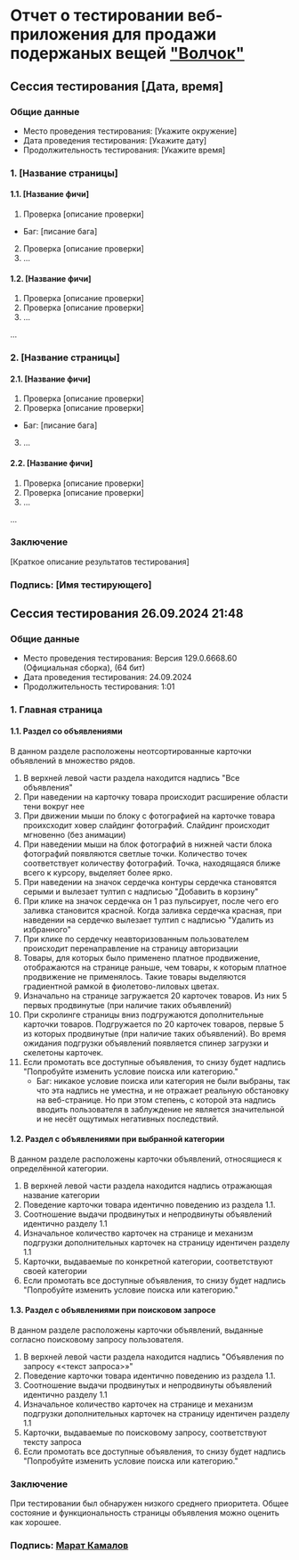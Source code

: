# Отчет о тестировании веб-приложения для продажи подержаных вещей ["Волчок"](https://www.vol-4-ok.ru)

## Сессия тестирования [Дата, время]

### Общие данные

- Место проведения тестирования: [Укажите окружение]
- Дата проведения тестирования: [Укажите дату]
- Продолжительность тестирования: [Укажите время]

### 1. [Название страницы]
#### 1.1. [Название фичи]
1. Проверка [описание проверки]
  - Баг: [писание бага]
2. Проверка [описание проверки]
3. ...

#### 1.2. [Название фичи]
1. Проверка [описание проверки]
2. Проверка [описание проверки]
3. ...

...

### 2. [Название страницы]
#### 2.1. [Название фичи]
1. Проверка [описание проверки]
2. Проверка [описание проверки]
  - Баг: [писание бага]
3. ...

#### 2.2. [Название фичи]
1. Проверка [описание проверки]
2. Проверка [описание проверки]
3. ...

...

### Заключение

[Краткое описание результатов тестирования]

### Подпись: [Имя тестирующего]

## Сессия тестирования 26.09.2024 21:48

### Общие данные

- Место проведения тестирования: Версия 129.0.6668.60 (Официальная сборка), (64 бит)
- Дата проведения тестирования: 24.09.2024
- Продолжительность тестирования: 1:01

### 1. Главная страница
#### 1.1. Раздел со объявлениями
В данном разделе расположены неотсортированные карточки объявлений в множество рядов. 

1. В верхней левой части раздела находится надпись "Все объявления"
2. При наведении на карточку товара происходит расширение области тени вокруг нее
3. При движении мыши по блоку с фотографией на карточке товара проихсходит ховер слайдинг фотографий. Слайдинг происходит мгновенно (без анимации)
4. При наведении мыши на блок фотографий в нижней части блока фотографий появляются светлые точки. Количество точек соответствует количеству фотографий. Точка, находящаяся ближе всего к курсору, выделяет более ярко.
5. При наведении на значок сердечка контуры сердечка становятся серыми и вылезает тултип с надписью "Добавить в корзину"
6. При клике на значок сердечка он 1 раз пульсирует, после чего его заливка становится красной. Когда заливка сердечка красная, при наведении на сердечко вылезает тултип с надписью "Удалить из избранного" 
7. При клике по сердечку неавторизованным пользователем происходит перенаправление на страницу авторизации
8. Товары, для которых было применено платное продвижение, отображаются на странице раньше, чем товары, к которым платное продвижение не применялось. Такие товары выделяются градиентной рамкой в фиолетово-лиловых цветах.
9. Изначально на странице загружается 20 карточек товаров. Из них 5 первых продвинутые (при наличие таких объявлений)
10. При скролинге страницы вниз подгружаются дополнительные карточки товаров. Подгружается по 20 карточек товаров, первые 5 из которых продвинутые (при наличие таких объявлений). Во время ожидания подгрузки объявлений появляется спинер загрузки и скелетоны карточек.
11. Если промотать все доступные объявления, то снизу будет надпись "Попробуйте изменить условие поиска или категорию."
    + Баг: никакое условие поиска или категория не были выбраны, так что эта надпись не уместна, и не отражает реальную обстановку на веб-странице. Но при этом степень, с которой эта надпись вводить пользователя в заблуждение не является значительной и не несёт ощутимых негативных последствий.

#### 1.2. Раздел с объявлениями при выбранной категории
В данном разделе расположены карточки объявлений, относящиеся к определённой категории. 

 1. В верхней левой части раздела находится надпись отражающая название категории
 2. Поведение карточки товара идентично поведению из раздела 1.1.
 3. Соотношение выдачи продвинутых и непродвинуты объявлений идентично разделу 1.1
 4. Изначальное количество карточек на странице и механизм подгрузки дополнительных карточек на страницу идентичен разделу 1.1
 5. Карточки, выдаваемые по конкретной категории, соответствуют своей категории
 6. Если промотать все доступные объявления, то снизу будет надпись "Попробуйте изменить условие поиска или категорию."

 #### 1.3. Раздел с объявлениями при поисковом запросе
В данном разделе расположены карточки объявлений, выданные согласно поисковому запросу пользователя. 

 1. В верхней левой части раздела находится надпись "Объявления по запросу «<текст запроса>»"
 2. Поведение карточки товара идентично поведению из раздела 1.1.
 3. Соотношение выдачи продвинутых и непродвинуты объявлений идентично разделу 1.1
 4. Изначальное количество карточек на странице и механизм подгрузки дополнительных карточек на страницу идентичен разделу 1.1
 5. Карточки, выдаваемые по поисковому запросу, соответствуют тексту запроса
 6. Если промотать все доступные объявления, то снизу будет надпись "Попробуйте изменить условие поиска или категорию."

### Заключение

При тестировании был обнаружен низкого среднего приоритета. Общее состояние и функциональность страницы объявления можно оценить как хорошее.

### Подпись: [Марат Камалов](https://github.com/MaratKamalovPD)